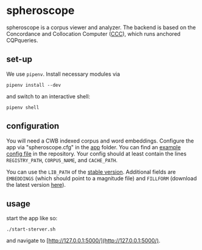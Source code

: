 # spheroscope #
spheroscope is a corpus viewer and analyzer. The backend is based on
the Concordance and Collocation Computer
([CCC](https://github.com/ausgerechnet/cwb-ccc)), which runs anchored
CQPqueries.

## set-up ##
We use `pipenv`. Install necessary modules via

	pipenv install --dev

and switch to an interactive shell:

	pipenv shell


## configuration ##
You will need a CWB indexed corpus and word embeddings. Configure the
app via "spheroscope.cfg" in the [app](app/) folder. You can find an
[example config file](app/spheroscope_example.cfg) in the
repository. Your config should at least contain the lines
`REGISTRY_PATH`, `CORPUS_NAME`, and `CACHE_PATH`. 

You can use the `LIB_PATH` of the [stable
version](app/instance-stable/lib/). Additional fields are `EMBEDDINGS`
(which should point to a magnitude file) and `FILLFORM` (download the
latest version [here](https://gitlab.com/mgttlinger/fillform/-/jobs)).

## usage ##
start the app like so:

	./start-sterver.sh

and navigate to [http://127.0.0.1:5000/](http://127.0.0.1:5000/).
